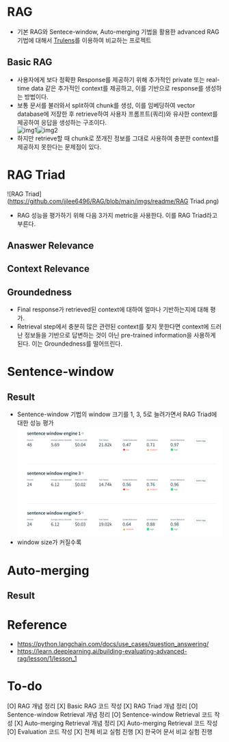 # RAG
- 기본 RAG와 Sentece-window, Auto-merging 기법을 활용한 advanced RAG 기법에 대해서 [Trulens](https://github.com/truera/trulens)를 이용하여 비교하는 프로젝트
## Basic RAG
- 사용자에게 보다 정확한 Response를 제공하기 위해 추가적인 private 또는 real-time data 같은 추가적인 context를 제공하고, 이를 기반으로 response를 생성하는 방법이다.
- 보통 문서를 불러와서 split하여 chunk를 생성, 이를 임베딩하여 vector database에 저장한 후 retrieve하여 사용자 프롬프트(쿼리)와 유사한 context를 제공하여 응답을 생성하는 구조이다.  
![img1](https://python.langchain.com/assets/images/rag_indexing-8160f90a90a33253d0154659cf7d453f.png)![img2](https://python.langchain.com/assets/images/rag_retrieval_generation-1046a4668d6bb08786ef73c56d4f228a.png)  
- 하지만 retrieve할 때 chunk로 쪼개진 정보를 그대로 사용하여 충분한 context를 제공하지 못한다는 문제점이 있다.

# RAG Triad
![RAG Triad](https://github.com/jjlee6496/RAG/blob/main/imgs/readme/RAG Triad.png)
- RAG 성능을 평가하기 위해 다음 3가지 metric을 사용한다. 이를 RAG Triad라고 부른다.
## Anaswer Relevance
## Context Relevance
## Groundedness
- Final response가 retrieved된 context에 대하여 얼마나 기반하는지에 대해 평가.
- Retrieval step에서 충분히 많은 관련된 context를 찾지 못한다면 context에 드러난 정보들을 기반으로 답변하는 것이 아닌 pre-trained information을 사용하게 된다. 이는 Groundedness를 떨어뜨린다.

# Sentence-window
## Result
- Sentence-window 기법의 window 크기를 1, 3, 5로 늘려가면서 RAG Triad에 대한 성능 평가
![실험결과1](https://github.com/jjlee6496/RAG/blob/main/imgs/test/sentence_window_comparison.png)
- window size가 커질수록 
# Auto-merging

## Result

# Reference
- https://python.langchain.com/docs/use_cases/question_answering/
- https://learn.deeplearning.ai/building-evaluating-advanced-rag/lesson/1/lesson_1

# To-do
[O] RAG 개념 정리
[X] Basic RAG 코드 작성
[X] RAG Triad 개념 정리
[O] Sentence-window Retrieval 개념 정리
[O] Sentence-window Retrieval 코드 작성
[X] Auto-merging Retrieval 개념 정리
[X] Auto-merging Retrieval 코드 작성
[O] Evaluation 코드 작성
[X] 전체 비교 실험 진행
[X] 한국어 문서 비교 실험 진행